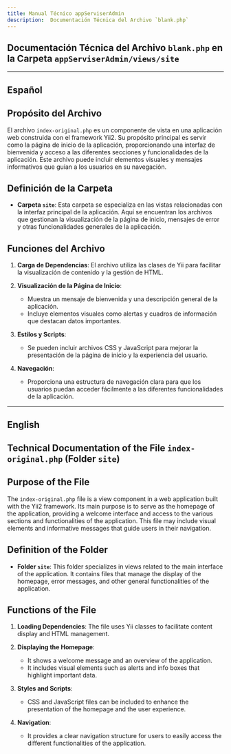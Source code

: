 ```yaml
---
title: Manual Técnico appServiserAdmin
description:  Documentación Técnica del Archivo `blank.php`
---
```


## Documentación Técnica del Archivo `blank.php` en la Carpeta `appServiserAdmin/views/site`

---

## Español

## Propósito del Archivo
El archivo `index-original.php` es un componente de vista en una aplicación web construida con el framework Yii2. Su propósito principal es servir como la página de inicio de la aplicación, proporcionando una interfaz de bienvenida y acceso a las diferentes secciones y funcionalidades de la aplicación. Este archivo puede incluir elementos visuales y mensajes informativos que guían a los usuarios en su navegación.

## Definición de la Carpeta
- **Carpeta `site`**: Esta carpeta se especializa en las vistas relacionadas con la interfaz principal de la aplicación. Aquí se encuentran los archivos que gestionan la visualización de la página de inicio, mensajes de error y otras funcionalidades generales de la aplicación.

## Funciones del Archivo
1. **Carga de Dependencias**: El archivo utiliza las clases de Yii para facilitar la visualización de contenido y la gestión de HTML.
  
2. **Visualización de la Página de Inicio**: 
   - Muestra un mensaje de bienvenida y una descripción general de la aplicación.
   - Incluye elementos visuales como alertas y cuadros de información que destacan datos importantes.

3. **Estilos y Scripts**: 
   - Se pueden incluir archivos CSS y JavaScript para mejorar la presentación de la página de inicio y la experiencia del usuario.

4. **Navegación**: 
   - Proporciona una estructura de navegación clara para que los usuarios puedan acceder fácilmente a las diferentes funcionalidades de la aplicación.

---

## English

## Technical Documentation of the File `index-original.php` (Folder `site`)

## Purpose of the File
The `index-original.php` file is a view component in a web application built with the Yii2 framework. Its main purpose is to serve as the homepage of the application, providing a welcome interface and access to the various sections and functionalities of the application. This file may include visual elements and informative messages that guide users in their navigation.

## Definition of the Folder
- **Folder `site`**: This folder specializes in views related to the main interface of the application. It contains files that manage the display of the homepage, error messages, and other general functionalities of the application.

## Functions of the File
1. **Loading Dependencies**: The file uses Yii classes to facilitate content display and HTML management.
  
2. **Displaying the Homepage**: 
   - It shows a welcome message and an overview of the application.
   - It includes visual elements such as alerts and info boxes that highlight important data.

3. **Styles and Scripts**: 
   - CSS and JavaScript files can be included to enhance the presentation of the homepage and the user experience.

4. **Navigation**: 
   - It provides a clear navigation structure for users to easily access the different functionalities of the application.